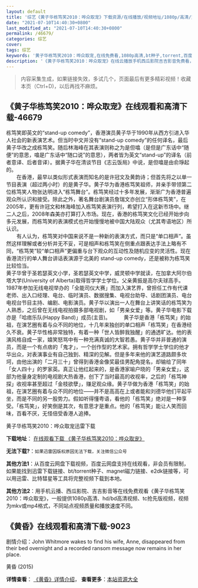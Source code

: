 ```yaml
---
layout: default
title: '综艺《黄子华栋笃笑2010：哗众取宠》下载资源/在线播放/视频地址/1080p/高清/蓝光'
date: "2021-07-10T14:40:30+0800"
last_modified_at: "2021-07-10T14:40:30+0800"
permalink: /46679/
categories: 综艺
cover:
tags: 综艺
keywords: '黄子华栋笃笑2010：哗众取宠,在线免费看,1080p高清,bt种子,torrent,百度云盘,magnet,磁力链,迅雷下载资源'
description: '《黄子华栋笃笑2010：哗众取宠》在线云播放手机西瓜影院吉吉影音免费看，1080p高清bd/hd未删减完整版和tc抢先枪版，mkv/mp4格式，附带bt/torrent种子、magnet/磁力链、百度云盘、网盘资源迅雷下载链接'
---
```


>内容采集生成，如果链接失效，多试几个，页面最后有更多精彩视频！收藏本页（Ctrl+D)，以后再找不麻烦。


## 《黄子华栋笃笑2010：哗众取宠》在线观看和高清下载-46679

栋笃笑即英文的&ldquo;stand-up comedy”，香港演员黄子华于1990年从西方引进入华人社会的新表演艺术。但当时中文并没有&ldquo;stand-up comedy”的任何译名，最后黄子华改之成栋笃笑。随后林海峰在其表演则称之为是但噏（是但是广东话中&ldquo;随便”的意思，噏是广东话中“随口说&rdquo;的意思），两者皆为英文&ldquo;stand-up”的译名（前者意译、后者音译）。据黄子华在清谈节目《志云饭局》中说，是但噏是由俞琤起的。<br />　　在香港，最早以类似形式表演而知名的是许冠文及黄韵诗；但首先将之以单一节目表演（超过两小时）的是黄子华。黄子华为香港栋笃笑祖师，并亲手带领第二位栋笃笑人物张达明进入&ldquo;栋笃舞台”。栋笃笑经过十多年发展，渐渐广为香港普遍观众所认识和接受。除此之外，著名舞台剧演员詹瑞文亦创立&ldquo;形体栋笃笑&rdquo;，在2005年，更有许冠文和林海峰加入栋笃笑表演行列，希望打入在这新市场中。继二人之后，2008年森美亦打算打入市场。现在，香港的栋笃笑文化已经开始步向多元发展，而栋笃笑的表演模式也开始慢慢地被中国大陆观众（尤其粤语地区）所认识。<br />　　有人认为，栋笃笑对中国来说不是一种新的表演方式，而只是&ldquo;单口相声”。虽然这样理解或者分析并无不妥，可是相声和栋笃笑在侧重点跟表达手法上略有不同，&ldquo;栋笃笑&rdquo;较&ldquo;单口相声”更偏重与台下观众的互动性及随机应变的灵活性。现在香港流行的单人舞台讲话表演源于北美的 stand-up comedy，还是被称为栋笃笑比较恰当。<br /> 黄子华曾于圣若瑟英文小学，圣若瑟英文中学，威灵顿中学就读，在加拿大阿尔伯塔大学(University of Alberta)取得哲学学士学位。父亲黄振是高尔夫球高手。1987年参加无线电视举办的「全能司仪大赛」而加入演艺界，曾担任工作有代课老师、出入口经理、电台、临时演员、数据搜集、电视台助导、话剧团演员、电台电视台节目主持、编剧、电影演员。黄子华以演出一人在舞台上讲笑话的栋笃笑为人熟悉，之后曾在无线电视拍摄多部电视剧，如「男亲女爱」等。黄子华电影下载亦是「哈痞乐队(Happy Band)」成员(主音)。&nbsp; 　　黄子华是香港「栋笃笑」的始祖，在演艺圈有着与众不同的地位，十几年来独创的单口相声「栋笃笑」在香港经久不衰。黄子华性格非常独特，有着一种「世人皆醉我独醒」的通透旷达。他的表演风格自成一家，嬉笑怒骂中有一种充满真诚的大智若愚。黄子华并非普通的演员，而是一个有点痞的「鬼才」，一个创作型的艺术家。拥有哲学学士学位的他才华出众，对表演事业有自己独到、精深的见解。但是多年来他的演艺道路颇多坎坷，由他出演的「二月三十」曾得到香港金像奖最佳男配角提名，却输给了同年「女人四十」的罗家英。真正让他红起来的，是香港家喻户晓的「男亲女爱」，这部为他量身定制的电视剧大热香港，创下了当时最高的收视率，之后的「栋笃神探」收视率甚至超过「金枝欲孽」，赚足观众缘。黄子华做为香港「栋笃笑」的始祖，在演艺圈有着与众不同的地位&mdash;—并不是高高在上或者能和刘德华他们平起平坐，而是不同的另一股势力。假如听得懂粤语，看他的「栋笃笑」绝对是一种享受。「栋笃笑」，好笑倒是其次，有意思才是重点。他的「栋笃笑」能让人笑而回味，百看不厌，无怪倍受香港人追捧。


黄子华栋笃笑2010：哗众取宠迅雷下载

**下载地址**： [在线观看下载 《黄子华栋笃笑2010：哗众取宠》](https://www.993dy.com//vod-detail-id-3159.html) 


**无法下载?**：`如果迅雷因版权原因无法下载，关注微信公众号 `

**其他方法1**：从百度云网盘下载视频，百度云网盘支持在线观看，非会员有限制，如果能找到迅雷下载链接、bt/torrent种子、magnet磁力链接、e2dk链接等，可以用迅雷、比特彗星等工具将完整视频下载到本地。

**其他方法2**：用手机云播、西瓜影院、吉吉影音等在线免费观看《黄子华栋笃笑2010：哗众取宠》，一般提供1080p高清、hd/bd高清视频、tc抢先版视频，视频为mkv或mp4格式，不同站点视频质量和播放速度不同。


## 《黄昏》在线观看和高清下载-9023

剧情介绍：John Whitmore wakes to find his wife, Anne, disappeared from their bed overnight and a recorded ransom message now remains in her place.


黄昏 (2015)

**详情查看**： [《黄昏》详情介绍](/movie/9023/)， **查看更多**：[本站资源大全](/movie/t/all/)

